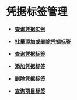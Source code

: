 # 凭据标签管理<a name="topic_300000003_0"></a>

-   **[查询凭据实例](查询凭据实例.md)**  

-   **[批量添加或删除凭据标签](批量添加或删除凭据标签.md)**  

-   **[查询凭据标签](查询凭据标签.md)**  

-   **[添加凭据标签](添加凭据标签.md)**  

-   **[删除凭据标签](删除凭据标签.md)**  

-   **[查询项目标签](查询项目标签-0.md)**  

